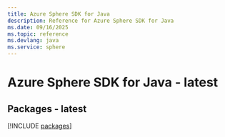 ```yaml
---
title: Azure Sphere SDK for Java
description: Reference for Azure Sphere SDK for Java
ms.date: 09/16/2025
ms.topic: reference
ms.devlang: java
ms.service: sphere
---
```

# Azure Sphere SDK for Java - latest
## Packages - latest
[!INCLUDE [packages](sphere-index.md)]